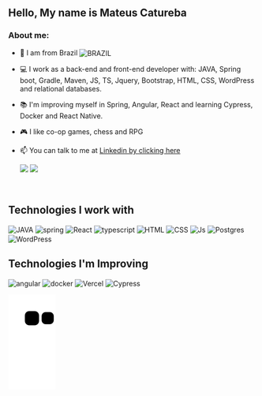 ## Hello, My name is Mateus Catureba
### About me:
- 🏡 I am from Brazil <img align="center" alt="BRAZIL" height="30" src="https://user-images.githubusercontent.com/85377721/221249556-809bcbc7-7663-4fe7-827e-1608471991a0.png" />
- 💻 I work as a back-end and front-end developer with: JAVA, Spring boot, Gradle, Maven, JS, TS, Jquery, Bootstrap, HTML, CSS, WordPress and relational databases.
- 📚 I'm improving myself in Spring, Angular, React and learning Cypress, Docker and React Native.
- 🎮 I like co-op games, chess and RPG
- 📫 You can talk to me at <a target="_blank" href="https://linkedin.com/in/catureba">Linkedin by clicking here</a>

  <div>
  <a href = "mailto:caturebadev@gmail.com" target="_blank"><img src="https://img.shields.io/badge/-Gmail-%23333?style=for-the-badge&logo=gmail&logoColor=white" target="_blank"></a>
  <a href="https://www.linkedin.com/in/catureba" target="_blank"><img src="https://img.shields.io/badge/-LinkedIn-%230077B5?style=for-the-badge&logo=linkedin&logoColor=white"></a> 
  </div>
  
<div style="display: inline_block"><br>
  
  ## Technologies I work with
  
  <img align="center" alt="JAVA" height="30" width="40" src="https://cdn.jsdelivr.net/gh/devicons/devicon/icons/java/java-original.svg" />
  <img align="center" alt="spring" height="30" width="40" src="https://cdn.jsdelivr.net/gh/devicons/devicon/icons/spring/spring-original.svg" />
  <img align="center" alt="React" height="30" width="40" src="https://www.vectorlogo.zone/logos/reactjs/reactjs-icon.svg" />
  <img align="center" alt="typescript" height="30" width="40" src="https://cdn.jsdelivr.net/gh/devicons/devicon/icons/typescript/typescript-plain.svg" />
  <img align="center" alt="HTML" height="30" width="40" src="https://cdn.jsdelivr.net/gh/devicons/devicon/icons/html5/html5-original.svg" />
  <img align="center" alt="CSS" height="30" width="40" src="https://cdn.jsdelivr.net/gh/devicons/devicon/icons/css3/css3-original.svg" />
  <img align="center" alt="Js" height="30" width="40" src="https://cdn.jsdelivr.net/gh/devicons/devicon/icons/javascript/javascript-plain.svg"/>
  <img align="center" alt="Postgres" height="30" width="40" src="https://www.vectorlogo.zone/logos/postgresql/postgresql-icon.svg" />
  <img align="center" alt="WordPress" height="30" width="40" src="https://cdn.jsdelivr.net/gh/devicons/devicon/icons/wordpress/wordpress-plain.svg">

  ## Technologies I'm Improving

  <img align="center" alt="angular" height="30" width="40" src="https://cdn.jsdelivr.net/gh/devicons/devicon/icons/angularjs/angularjs-original.svg" />
  <img align="center" alt="docker" height="30" width="40" src="https://cdn.jsdelivr.net/gh/devicons/devicon/icons/docker/docker-original.svg" />
  <img align="center" alt="Vercel" height="30" width="40" src="https://www.svgrepo.com/show/327408/logo-vercel.svg" />
  <img align="center" alt="Cypress" height="30" src="https://asset.brandfetch.io/idIq_kF0rb/idv3zwmSiY.jpeg" />
  
  ![Snake animation](https://github.com/catureba/catureba/blob/output/github-contribution-grid-snake.svg)
  
</div>
